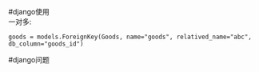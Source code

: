 #django使用   
一对多:
```
goods = models.ForeignKey(Goods, name="goods", relatived_name="abc", db_column="goods_id")
```

#django问题  



